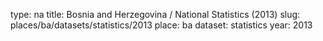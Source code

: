 type: na
title: Bosnia and Herzegovina / National Statistics (2013)
slug: places/ba/datasets/statistics/2013
place: ba
dataset: statistics
year: 2013
